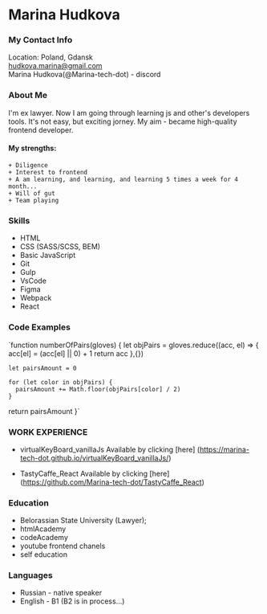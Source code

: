 # Marina Hudkova

### My Contact Info
Location: Poland, Gdansk  
hudkova.marina@gmail.com  
Marina Hudkova(@Marina-teсh-dot) - discord  

### About Me
I'm ex lawyer.
Now I am going through learning js and other's developers tools. It's not easy, but exciting jorney.
My aim - became high-quality frontend developer.
 
#### My strengths:
    + Diligence
    + Interest to frontend
    + A am learning, and learning, and learning 5 times a week for 4 month...
    + Will of gut
    + Team playing

### Skills
* HTML
* CSS (SASS/SCSS, BEM)
* Basic JavaScript
* Git
* Gulp
* VsCode
* Figma
* Webpack
* React

### Code Examples 
  `function numberOfPairs(gloves) {
    let objPairs = gloves.reduce((acc, el) => {
      acc[el] = (acc[el] || 0) + 1
      return acc
    },{})
    
    let pairsAmount = 0
    
    for (let color in objPairs) {
      pairsAmount += Math.floor(objPairs[color] / 2)
    }
  
  return pairsAmount
}`

### WORK EXPERIENCE
* virtualKeyBoard_vanillaJs 
Available by clicking [here] (https://marina-tech-dot.github.io/virtualKeyBoard_vanillaJs/)

* TastyCaffe_React
Available by clicking [here] (https://github.com/Marina-tech-dot/TastyCaffe_React)

### Education
* Belorassian State University (Lawyer);
* htmlAcademy
* codeAcademy
* youtube frontend chanels
* self education

### Languages
* Russian - native speaker
* English - B1 (B2 is in process…)